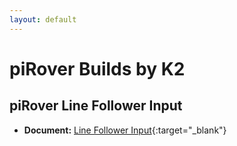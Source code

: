 ```yaml
---
layout: default
---
```


# piRover Builds by K2

## piRover Line Follower Input


- **Document:** [Line Follower Input](LineFollowerInput.pdf){:target="_blank"}

